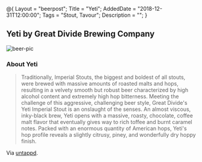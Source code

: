 @{ 
 Layout = "beerpost"; 
 Title = "Yeti"; 
 AddedDate = "2018-12-31T12:00:00"; 
 Tags = "Stout, Tavour"; 
 Description = ""; 
 } 
 

## Yeti by Great Divide Brewing Company

![beer-pic]

### About Yeti

> Traditionally, Imperial Stouts, the biggest and boldest of all stouts, were brewed with massive amounts of roasted malts and hops, resulting in a velvety smooth but robust beer characterized by high alcohol content and extremely high hop bitterness. Meeting the challenge of this aggressive, challenging beer style, Great Divide's Yeti Imperial Stout is an onslaught of the senses. An almost viscous, inky-black brew, Yeti opens with a massive, roasty, chocolate, coffee malt flavor that eventually gives way to rich toffee and burnt caramel notes. Packed with an enormous quantity of American hops, Yeti's hop profile reveals a slightly citrusy, piney, and wonderfully dry hoppy finish.

Via [untappd][untappd-url].

[untappd-url]: <https://untappd.com/b/great-divide-brewing-company-yeti/833>
[beer-pic]: https://jasonpowley.com/assets/img/2018-12-31-yeti.jpeg "Yeti by Great Divide Brewing Company"
